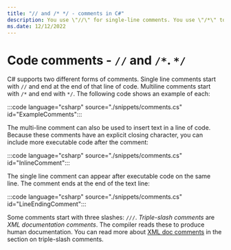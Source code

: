 ```yaml
---
title: "// and /* */ - comments in C#"
description: You use \"//\" for single-line comments. You use \"/*\" to start multi-line comments that end with \"*/\". You add comments to explain your code.
ms.date: 12/12/2022
---
```

# Code comments - `//` and `/*`. `*/`

C# supports two different forms of comments. Single line comments start with `//` and end at the end of that line of code. Multiline comments start with `/*` and end with `*/`. The following code shows an example of each:

:::code language="csharp" source="./snippets/comments.cs" id="ExampleComments":::

The multi-line comment can also be used to insert text in a line of code. Because these comments have an explicit closing character, you can include more executable code after the comment:

:::code language="csharp" source="./snippets/comments.cs" id="InlineComment":::

The single line comment can appear after executable code on the same line. The comment ends at the end of the text line:

:::code language="csharp" source="./snippets/comments.cs" id="LineEndingComment":::

Some comments start with three slashes: `///`. *Triple-slash comments* are *XML documentation comments*. The compiler reads these to produce human documentation. You can read more about [XML doc comments](../xmldoc/index.md) in the section on triple-slash comments.
